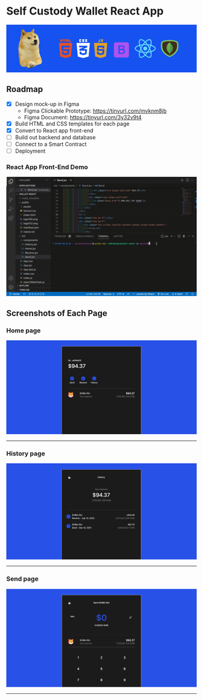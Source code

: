 # Self Custody Wallet React App
<img src="./README-imgs/banner-wallet.png" alt="banner">

## Roadmap

- [x] Design mock-up in Figma
  - Figma Clickable Prototype: https://tinyurl.com/mvknm8jb
  - Figma Document: https://tinyurl.com/3y32v9t4
- [x] Build HTML and CSS templates for each page
- [x] Convert to React app front-end
- [ ] Build out backend and database
- [ ] Connect to a Smart Contract
- [ ] Deployment

### React App Front-End Demo

<img src="./README-imgs/react.gif" alt="demo">

## Screenshots of Each Page

### Home page

<img src="./README-imgs/home.png" alt="Home">

<hr>

### History page

<img src="./README-imgs/history.png" alt="History">

<hr>

### Send page

<img src="./README-imgs/send.png" alt="Send">

<hr>
